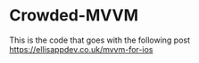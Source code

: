# Crowded-MVVM

This is the code that goes with the following post https://ellisappdev.co.uk/mvvm-for-ios
